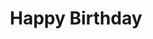 ---
layout: songs
title: Happy Birthday
event: Assassination of MLK
category:
artist: Stevie Wonder
released: 1981
video: <iframe width="560" height="315" src="https://www.youtube.com/embed/inS9gAgSENE" title="YouTube video player" frameborder="0" allow="accelerometer; autoplay; clipboard-write; encrypted-media; gyroscope; picture-in-picture" allowfullscreen></iframe>
description: Lorem ipsum dolor sit amet, consectetur adipiscing elit, sed do eiusmod tempor incididunt ut labore et dolore magna aliqua. Semper quis lectus nulla at volutpat diam ut venenatis tellus
lyrics: 
---